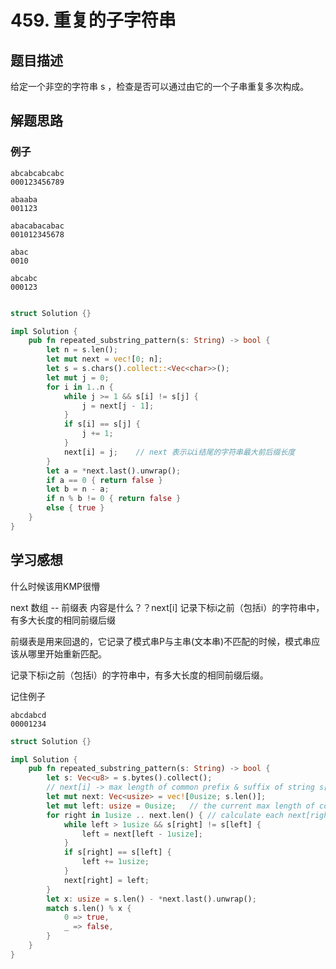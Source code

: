 # 459. 重复的子字符串

## 题目描述

给定一个非空的字符串 s ，检查是否可以通过由它的一个子串重复多次构成。

## 解题思路

### 例子

```plaintext
abcabcabcabc
000123456789

abaaba
001123

abacabacabac
001012345678

abac
0010

abcabc
000123
```

```rust

struct Solution {}

impl Solution {
    pub fn repeated_substring_pattern(s: String) -> bool {
        let n = s.len();
        let mut next = vec![0; n];
        let s = s.chars().collect::<Vec<char>>();
        let mut j = 0;
        for i in 1..n {
            while j >= 1 && s[i] != s[j] {
                j = next[j - 1];
            }
            if s[i] == s[j] {
                j += 1;
            }
            next[i] = j;    // next 表示以i结尾的字符串最大前后缀长度
        }
        let a = *next.last().unwrap();
        if a == 0 { return false }
        let b = n - a;
        if n % b != 0 { return false }
        else { true }
    }
}

```

## 学习感想

什么时候该用KMP很懵

next 数组 -- 前缀表 内容是什么？？next[i] 记录下标i之前（包括i）的字符串中，有多大长度的相同前缀后缀

前缀表是用来回退的，它记录了模式串P与主串(文本串)不匹配的时候，模式串应该从哪里开始重新匹配。

记录下标i之前（包括i）的字符串中，有多大长度的相同前缀后缀。


记住例子

```
abcdabcd
00001234
```


```rust
struct Solution {}

impl Solution {
    pub fn repeated_substring_pattern(s: String) -> bool {
        let s: Vec<u8> = s.bytes().collect();
        // next[i] -> max length of common prefix & suffix of string s[0..=i]
        let mut next: Vec<usize> = vec![0usize; s.len()];
        let mut left: usize = 0usize;   // the current max length of common pre/suf-fix
        for right in 1usize .. next.len() { // calculate each next[right]
            while left > 1usize && s[right] != s[left] {
                left = next[left - 1usize];
            }
            if s[right] == s[left] {
                left += 1usize;
            }
            next[right] = left;
        }
        let x: usize = s.len() - *next.last().unwrap();
        match s.len() % x {
            0 => true,
            _ => false,
        }
    }
}
```